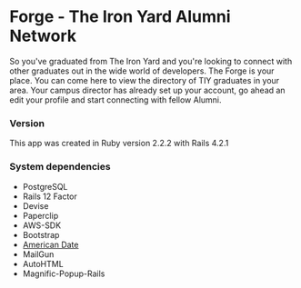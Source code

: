 # Forge - The Iron Yard Alumni Network

So you've graduated from The Iron Yard and you're looking to connect with other graduates out in the wide world of developers.  The Forge is your place.  You can come here to view the directory of TIY graduates in your area.  Your campus director has already set up your account, go ahead an edit your profile and start connecting with fellow Alumni.

### Version
This app was created in Ruby version 2.2.2 with Rails 4.2.1

### System dependencies

* PostgreSQL
* Rails 12 Factor
* Devise
* Paperclip
* AWS-SDK
* Bootstrap
* [American Date](https://github.com/jeremyevans/ruby-american_date)
* MailGun
* AutoHTML
* Magnific-Popup-Rails
